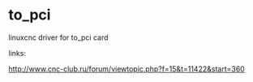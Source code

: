 # to_pci
linuxcnc driver for to_pci card


links:

http://www.cnc-club.ru/forum/viewtopic.php?f=15&t=11422&start=360

